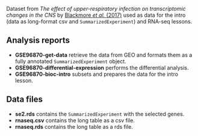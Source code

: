 Dataset from *The effect of upper-respiratory infection on
transcriptomic changes in the CNS* by [Blackmore *et al.*
(2017)](https://www.ncbi.nlm.nih.gov/pmc/articles/PMC5544260/) used as
data for the intro (data as long-format csv and `SummarizedExperiment`)
and RNA-seq lessons.

## Analysis reports

- **GSE96870-get-data** retrieve the data from GEO and formats them
  as a fully annotated `SummarizedExperiment` object.
- **GSE96870-differential-expression** performs the differential
  analysis.
- **GSE96870-bioc-intro** subsets and prepares the data for the intro
  lesson.

## Data files

- **se2.rds** contains the `SummarizedExperiment` with the selected genes.
- **rnaseq.csv** contains the long table as a csv file.
- **rnaseq.rds** contains the long table as a rds file.
